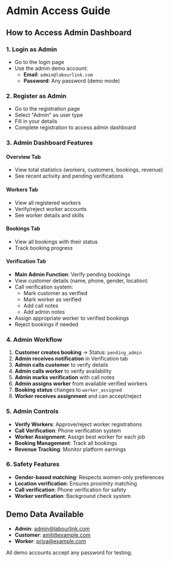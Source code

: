 # Admin Access Guide

## How to Access Admin Dashboard

### 1. Login as Admin
- Go to the login page
- Use the admin demo account:
  - **Email**: `admin@labourlink.com`
  - **Password**: Any password (demo mode)

### 2. Register as Admin
- Go to the registration page
- Select "Admin" as user type
- Fill in your details
- Complete registration to access admin dashboard

### 3. Admin Dashboard Features

#### Overview Tab
- View total statistics (workers, customers, bookings, revenue)
- See recent activity and pending verifications

#### Workers Tab
- View all registered workers
- Verify/reject worker accounts
- See worker details and skills

#### Bookings Tab
- View all bookings with their status
- Track booking progress

#### Verification Tab
- **Main Admin Function**: Verify pending bookings
- View customer details (name, phone, gender, location)
- Call verification system:
  - Mark customer as verified
  - Mark worker as verified
  - Add call notes
  - Add admin notes
- Assign appropriate worker to verified bookings
- Reject bookings if needed

### 4. Admin Workflow

1. **Customer creates booking** → Status: `pending_admin`
2. **Admin receives notification** in Verification tab
3. **Admin calls customer** to verify details
4. **Admin calls worker** to verify availability
5. **Admin marks verification** with call notes
6. **Admin assigns worker** from available verified workers
7. **Booking status** changes to `worker_assigned`
8. **Worker receives assignment** and can accept/reject

### 5. Admin Controls

- **Verify Workers**: Approve/reject worker registrations
- **Call Verification**: Phone verification system
- **Worker Assignment**: Assign best worker for each job
- **Booking Management**: Track all bookings
- **Revenue Tracking**: Monitor platform earnings

### 6. Safety Features

- **Gender-based matching**: Respects women-only preferences
- **Location verification**: Ensures proximity matching
- **Call verification**: Phone verification for safety
- **Worker verification**: Background check system

## Demo Data Available

- **Admin**: admin@labourlink.com
- **Customer**: amit@example.com
- **Worker**: priya@example.com

All demo accounts accept any password for testing.
